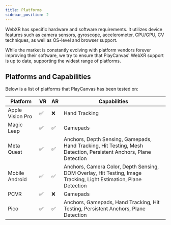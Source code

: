 ```yaml
---
title: Platforms
sidebar_position: 2
---
```


WebXR has specific hardware and software requirements. It utilizes device features such as camera sensors, gyroscope, accelerometer, CPU/GPU, CV techniques, as well as OS-level and browser support.

While the market is constantly evolving with platform vendors forever improving their software, we try to ensure that PlayCanvas' WebXR support is up to date, supporting the widest range of platforms.

## Platforms and Capabilities

Below is a list of platforms that PlayCanvas has been tested on:

| Platform         | VR | AR  | Capabilities                                                                                                      |
| ---------------- | -- | --- | ----------------------------------------------------------------------------------------------------------------- |
| Apple Vision Pro | ✅ | ❌ | Hand Tracking                                                                                                     |
| Magic Leap       | ✅ | ✅ | Gamepads                                                                                                          |
| Meta Quest       | ✅ | ✅ | Anchors, Depth Sensing, Gamepads, Hand Tracking, Hit Testing, Mesh Detection, Persistent Anchors, Plane Detection |
| Mobile Android   | ✅ | ✅ | Anchors, Camera Color, Depth Sensing, DOM Overlay, Hit Testing, Image Tracking, Light Estimation, Plane Detection |
| PCVR             | ✅ | ❌ | Gamepads                                                                                                          |
| Pico             | ✅ | ✅ | Anchors, Gamepads, Hand Tracking, Hit Testing, Persistent Anchors, Plane Detection                                |
